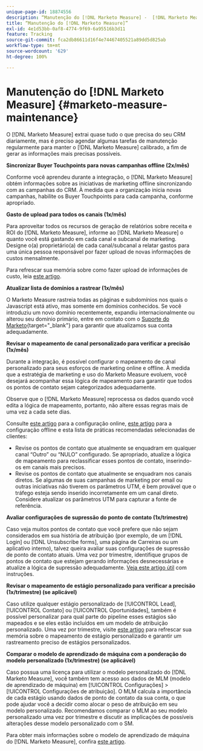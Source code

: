 ```yaml
---
unique-page-id: 18874556
description: “Manutenção do [!DNL Marketo Measure] -  [!DNL Marketo Measure]”
title: “Manutenção do [!DNL Marketo Measure]”
exl-id: 4e1d53bb-0af8-4774-9f69-6a95516b3d11
feature: Tracking
source-git-commit: fca2db86611d16f4e74467405521a89dd5d825ab
workflow-type: tm+mt
source-wordcount: '629'
ht-degree: 100%

---
```


# Manutenção do [!DNL Marketo Measure] {#marketo-measure-maintenance}

O [!DNL Marketo Measure] extrai quase tudo o que precisa do seu CRM diariamente, mas é preciso agendar algumas tarefas de manutenção regularmente para manter o [!DNL Marketo Measure] calibrado, a fim de gerar as informações mais precisas possíveis.

**Sincronizar Buyer Touchpoints para novas campanhas offline (2x/mês)**

Conforme você aprendeu durante a integração, o [!DNL Marketo Measure] obtém informações sobre as iniciativas de marketing offline sincronizando com as campanhas do CRM. À medida que a organização inicia novas campanhas, habilite os Buyer Touchpoints para cada campanha, conforme apropriado.

**Gasto de upload para todos os canais (1x/mês)**

Para aproveitar todos os recursos de geração de relatórios sobre receita e ROI do [!DNL Marketo Measure], informe ao [!DNL Marketo Measure] o quanto você está gastando em cada canal e subcanal de marketing. Designe o(a) proprietário(a) de cada canal/subcanal a relatar gastos para uma única pessoa responsável por fazer upload de novas informações de custos mensalmente.

Para refrescar sua memória sobre como fazer upload de informações de custo, leia [este artigo](/help/marketing-spend/spend-management/marketing-channel-costs.md).

**Atualizar lista de domínios a rastrear (1x/mês)**

O Marketo Measure rastreia todas as páginas e subdomínios nos quais o Javascript está ativo, mas somente em domínios conhecidos. Se você introduziu um novo domínio recentemente, expandiu internacionalmente ou alterou seu domínio primário, entre em contato com o [Suporte do Marketo](https://nation.marketo.com/t5/support/ct-p/Support){target="_blank"} para garantir que atualizamos sua conta adequadamente.

**Revisar o mapeamento de canal personalizado para verificar a precisão (1x/mês)**

Durante a integração, é possível configurar o mapeamento de canal personalizado para seus esforços de marketing online e offline. À medida que a estratégia de marketing e uso do Marketo Measure evoluem, você desejará acompanhar essa lógica de mapeamento para garantir que todos os pontos de contato sejam categorizados adequadamente.

Observe que o [!DNL Marketo Measure] reprocessa os dados quando você edita a lógica de mapeamento, portanto, não altere essas regras mais de uma vez a cada sete dias.

Consulte [este artigo](/help/channel-tracking-and-setup/online-channels/online-custom-channel-setup.md) para a configuração online, [este artigo](/help/channel-tracking-and-setup/offline-channels/offline-custom-channel-setup.md) para a configuração offline e esta lista de práticas recomendadas selecionadas de clientes:

* Revise os pontos de contato que atualmente se enquadram em qualquer canal “Outro” ou “NULO” configurado. Se apropriado, atualize a lógica de mapeamento para reclassificar esses pontos de contato, inserindo-os em canais mais precisos.
* Revise os pontos de contato que atualmente se enquadram nos canais diretos. Se algumas de suas campanhas de marketing por email ou outras iniciativas não tiverem os parâmetros UTM, é bem provável que o tráfego esteja sendo inserido incorretamente em um canal direto. Considere atualizar os parâmetros UTM para capturar a fonte de referência.

**Avaliar configurações de supressão do ponto de contato (1x/trimestre)**

Caso veja muitos pontos de contato que você prefere que não sejam considerados em sua história de atribuição (por exemplo, de um [!DNL Login] ou [!DNL Unsubscribe forms], uma página de Carreiras ou um aplicativo interno), talvez queira avaliar suas configurações de supressão de ponto de contato atuais. Uma vez por trimestre, identifique grupos de pontos de contato que estejam gerando informações desnecessárias e atualize a lógica de supressão adequadamente. [Veja este artigo útil](/help/advanced-marketo-measure-features/touchpoint-settings/touchpoint-removal-and-touchpoint-suppression.md) com instruções.

**Revisar o mapeamento de estágio personalizado para verificar a precisão (1x/trimestre) (se aplicável)**

Caso utilize qualquer estágio personalizado de [!UICONTROL Lead], [!UICONTROL Contato] ou [!UICONTROL Oportunidades], também é possível personalizar para qual parte do pipeline esses estágios são mapeados e se eles estão incluídos em um modelo de atribuição personalizado. Uma vez por trimestre, visite [este artigo](/help/advanced-marketo-measure-features/custom-attribution-models/custom-attribution-model-and-setup.md) para refrescar sua memória sobre o mapeamento de estágio personalizado e garantir um rastreamento preciso de estágios personalizados.

**Comparar o modelo de aprendizado de máquina com a ponderação do modelo personalizado (1x/trimestre) (se aplicável)**

Caso possua uma licença para utilizar o modelo personalizado do [!DNL Marketo Measure], você também tem acesso aos dados de MLM (modelo de aprendizado de máquina) em [!UICONTROL Configurações] > [!UICONTROL Configurações de atribuição]. O MLM calcula a importância de cada estágio usando dados de ponto de contato da sua conta, o que pode ajudar você a decidir como alocar o peso de atribuição em seu modelo personalizado. Recomendamos comparar o MLM ao seu modelo personalizado uma vez por trimestre e discutir as implicações de possíveis alterações desse modelo personalizado com o SM.

Para obter mais informações sobre o modelo de aprendizado de máquina do [!DNL Marketo Measure], confira [este artigo](/help/advanced-marketo-measure-features/custom-attribution-models/machine-learning-model-faq.md).
